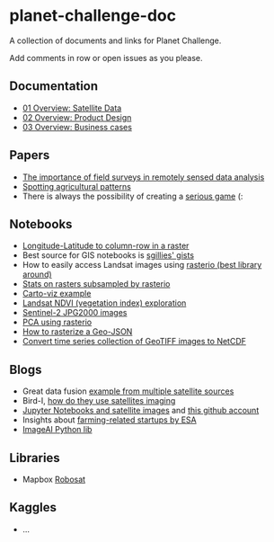 # planet-challenge-doc
A collection of documents and links for Planet Challenge.

Add comments in row or open issues as you please.

## Documentation

* [01 Overview: Satellite Data](01-Overview_Sat_Data.md)
* [02 Overview: Product Design](02-Overview_Product.md)
* [03 Overview: Business cases](03-Overview_Business_Cases.md)

## Papers

* [The importance of field surveys in remotely sensed data analysis](https://arxiv.org/abs/1710.09342)
* [Spotting agricultural patterns](http://arxiv.org/abs/1803.11259)
* There is always the possibility of creating a [serious game](https://arxiv.org/pdf/1708.04176.pdf) (:

## Notebooks

* [Longitude-Latitude to column-row in a raster](https://gist.github.com/ColinTalbert/d43fcf258a40dbe3c4f81deb6b225f92)
* Best source for GIS notebooks is [sgillies' gists](https://gist.github.com/sgillies)
* How to easily access Landsat images using [rasterio (best library around)](https://gist.github.com/sgillies/7e5cd548110a5b4d45ac1a1d93cb17a3) 
* [Stats on rasters subsampled by rasterio](https://gist.github.com/sgillies/9676184)
* [Carto-viz example](https://gist.github.com/ColinTalbert/1bb0634261641f7a239bbb86370d889b)
* [Landsat NDVI (vegetation index) exploration](https://gist.github.com/ColinTalbert/bcff6f7c75acaaf2f04f)
* [Sentinel-2 JPG2000 images](https://gist.github.com/jpolchlo/bbcc764687127df83b34dce348418a54)
* [PCA using rasterio](https://gist.github.com/CEKrause/5578d28b0131576aeb1929118864d880)
* [How to rasterize a Geo-JSON](https://gist.github.com/sgillies/9848036)
* [Convert time series collection of GeoTIFF images to NetCDF](https://gist.github.com/rsignell-usgs/032e8d787da566fc3d666011c514799b)

## Blogs

* Great data fusion [example from multiple satellite sources](https://www.planet.com/pulse/publications/sensor-fusion-of-planet-landsat-and-modis-data-for-unprecedented-land-surface-monitoring/)
* Bird-I, [how do they use satellites imaging](https://blog.hibirdi.com/)
* [Jupyter Notebooks and satellite images](https://www.linkedin.com/pulse/jupyter-notebooks-satellite-imagery-andrew-cutts/) and [this github account](https://github.com/acgeospatial)
* Insights about [farming-related startups by ESA](https://business.esa.int/news/european-data-driven-agtech-startups)
* [ImageAI Python lib](https://towardsdatascience.com/object-detection-with-10-lines-of-code-d6cb4d86f606)

## Libraries

* Mapbox [Robosat](https://github.com/mapbox/robosat)

## Kaggles

* ...
